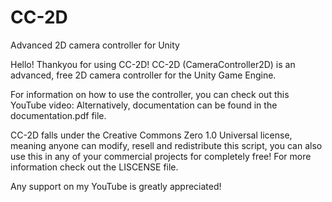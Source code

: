 # CC-2D
Advanced 2D camera controller for Unity

Hello! Thankyou for using CC-2D!
CC-2D (CameraController2D) is an advanced, free 2D camera controller
for the Unity Game Engine.

For information on how to use the controller, you can check out
this YouTube video:
Alternatively, documentation can be found in the documentation.pdf
file.

CC-2D falls under the Creative Commons Zero 1.0 Universal license,
meaning anyone can modify, resell and redistribute this script,
you can also use this in any of your commercial projects for
completely free! For more information check out the LISCENSE file.

Any support on my YouTube is greatly appreciated!
